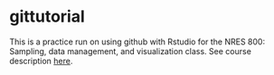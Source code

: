 # gittutorial

This is a practice run on using github with Rstudio for the NRES 800: Sampling, data management, and visualization class.  See course description [here](https://bulletin.unl.edu/courses/NRES/800).


